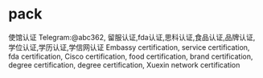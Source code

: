 # pack
使馆认证 Telegram:@abc362, 留服认证,fda认证,思科认证,食品认证,品牌认证,学位认证,学历认证,学信网认证 Embassy certification, service certification, fda certification, Cisco certification, food certification, brand certification, degree certification, degree certification, Xuexin network certification
